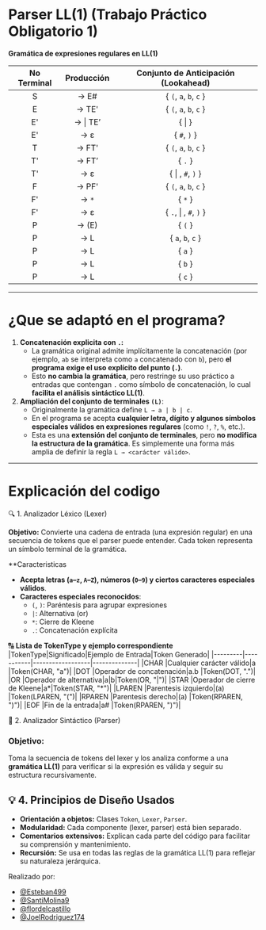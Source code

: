 # Parser LL(1) (Trabajo Práctico Obligatorio 1)  
**Gramática de expresiones regulares en LL(1)**

| No Terminal   | Producción             | Conjunto de Anticipación (Lookahead)       |
|:-------------:|:----------------------:|:------------------------------------------:|
| S             | → E#                   | { `(`, `a`, `b`, `c` }                     |
| E             | → TE'                  | { `(`, `a`, `b`, `c` }                     |
| E'            | → &#124; TE’           | { &#124; }                                 |
| E'            | → ε                    | { `#`, `)` }                               |
| T             | → FT'                  | { `(`, `a`, `b`, `c` }                     |
| T'            | → FT’                  | { `.` }                                    |
| T'            | → ε                    | { &#124; , `#`, `)` }                      |
| F             | → PF'                  | { `(`, `a`, `b`, `c` }                     |
| F'            | → `*`                  | { `*` }                                    |
| F'            | → ε                    | { `.`, &#124; , `#`, `)` }                 |
| P             | → (E)                  | { `(` }                                    |
| P             | → L                    | { `a`, `b`, `c` }                          |
| P             | → L                    | { `a` }                                    |
| P             | → L                    | { `b` }                                    |
| P             | → L                    | { `c` }                                    |
<hr>

# ¿Que se adaptó en el programa?

1. **Concatenación explicita con `.`:**
   - La gramática original admite implícitamente la concatenación (por ejemplo, `ab` se interpreta como `a` concatenado con `b`), pero **el programa exige el uso explícito del punto (`.`)**.
   - Esto **no cambia la gramática**, pero restringe su uso práctico a entradas que contengan `.` como símbolo de concatenación, lo cual **facilita el análisis sintáctico LL(1)**.
2. **Ampliación del conjunto de terminales `(L)`**:
   - Originalmente la gramática define `L → a | b | c`.
   - En el programa se acepta **cualquier letra, dígito y algunos símbolos especiales válidos en expresiones regulares** (como `!`, `?`, `%`, etc.).
   - Esta es una **extensión del conjunto de terminales**, pero **no modifica la estructura de la gramática**. Es simplemente una forma más amplia de definir la regla `L → <carácter válido>`.
<hr>
     
# Explicación del codigo
🔍 1. Analizador Léxico (Lexer)
     
**Objetivo:**
Convierte una cadena de entrada (una expresión regular) en una secuencia de tokens que el parser puede entender. Cada token representa un símbolo terminal de la gramática.
     
**Caracteristicas
- **Acepta letras (`a`–`z`, `A`–`Z`), números (`0`–`9`) y ciertos caracteres especiales válidos**.
- **Caracteres especiales reconocidos**:
  - `(`, `)`: Paréntesis para agrupar expresiones
  - `|`: Alternativa (or)
  - `*`: Cierre de Kleene
  - `.`: Concatenación explícita

🔠 **Lista de TokenType y ejemplo correspondiente**
|TokenType|Significado|Ejemplo de Entrada|Token Generado|
|---------|-----------|------------------|--------------|
|CHAR     |Cualquier carácter válido|a   |Token(CHAR, "a")|
|DOT      |Operador de concatenación|a.b |Token(DOT, ".")|
|OR       |Operador de alternativa|a&#124;b|Token(OR, "&#124;")|
|STAR     |Operador de cierre de Kleene|a*|Token(STAR, "*")|
|LPAREN   |Parentesis izquierdo|(a)      |Token(LPAREN, "(")|
|RPAREN   |Parentesis derecho|(a)        |Token(RPAREN, ")")|
|EOF      |Fin de la entrada|a#          |Token(RPAREN, ")")|

📘 2. Analizador Sintáctico (Parser)

### Objetivo:

Toma la secuencia de tokens del lexer y los analiza conforme a una **gramática LL(1)** para verificar si la expresión es válida y seguir su estructura recursivamente.

## 💡 4. **Principios de Diseño Usados**

- **Orientación a objetos:** Clases `Token`, `Lexer`, `Parser`.
- **Modularidad:** Cada componente (lexer, parser) está bien separado.
- **Comentarios extensivos:** Explican cada parte del código para facilitar su comprensión y mantenimiento.
- **Recursión:** Se usa en todas las reglas de la gramática LL(1) para reflejar su naturaleza jerárquica.

Realizado por:
   - [@Esteban499](https://github.com/Esteban499)
   - [@SantiMolina9](https://github.com/SantiMolina9) 
   - [@flordelcastillo](https://github.com/flordelcastillo)
   - [@JoelRodriguez174](https://github.com/JoelRodriguez174)

